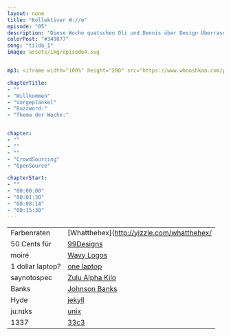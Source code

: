 ```yaml
---
layout: none
title: "Kollektiver W://e"
episode: "05"
description: "Diese Woche quatschen Oli und Dennis über Design Überraschungen, CrowdSourcing und offen gelegten Echsenaugen"
colorPost: "#349877"
song: "tilda_1"
image: assets/img/episode4.svg


mp3: <iframe width="100%" height="200" src="https://www.whooshkaa.com/player/episode/id/92933?visual=true" frameborder="0"></iframe>

chapterTitle:
- ""
- "Willkommen"
- "Vorgeplänkel"
- "Buzzword:"
- "Thema der Woche:"


chapter:
- ""
- ""
- ""
- "CrowdSourcing"
- "OpenSource"

chapterStart:
- ""
- "00:00:00"
- "00:01:30"
- "00:08:14"
- "00:15:30"
---
```


<!-- nach 8 einträgen ein neues table erstellen, danke :) !-->

| | |
|:-|:-|
| Farbenraten | [Whatthehex](http://yizzle.com/whatthehex/ |
| 50 Cents für | [99Designs](https://99designs.de/) |
| moiré | [Wavy Logos](http://www.theverge.com/2015/1/23/7876777/sonos-sound-wave-logo) |
| 1 dollar laptop? | [one laptop](http://one.laptop.org/)  |
| saynotospec | [Zulu Alpha Kilo](https://www.youtube.com/watch?v=essNmNOrQto&feature=youtu.be)  |
| Banks | [Johnson Banks](http://johnsonbanks.co.uk/)  |
| Hyde | [jekyll](https://jekyllrb.com/)  |
| juːnɪks | [unix](https://de.wikipedia.org/wiki/Unix)  |
| 1337 | [33c3](https://media.ccc.de/c/33c3)  |
